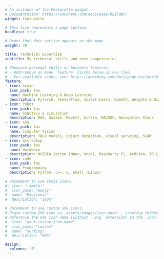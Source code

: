 ```yaml
---
# An instance of the Featurette widget.
# Documentation: https://wowchemy.com/docs/page-builder/
widget: featurette

# This file represents a page section.
headless: true

# Order that this section appears on the page.
weight: 30

title: Technical Expertise
subtitle: My technical skills and core competencies

# Showcase personal skills or business features.
# - Add/remove as many `feature` blocks below as you like.
# - For available icons, see: https://wowchemy.com/docs/page-builder/#icons
feature:
- icon: brain
  icon_pack: fas
  name: Machine Learning & Deep Learning
  description: PyTorch, TensorFlow, Scikit-Learn, OpenCV, Weights & Biases
- icon: robot
  icon_pack: fas
  name: Robotics & Simulation
  description: ROS, Gazebo, MoveIt, AirSim, MAVROS, Navigation Stack
- icon: eye
  icon_pack: fas
  name: Computer Vision
  description: YOLO models, object detection, visual servoing, SLAM
- icon: microchip
  icon_pack: fas
  name: Hardware
  description: NVIDIA Jetson (Nano, Orin), Raspberry Pi, Arduino, 3D LiDAR, Stereo Cameras
- icon: code
  icon_pack: fas
  name: Programming
  description: Python, C++, C, Shell (Linux)

# Uncomment to use emoji icons.
#- icon: ":smile:"
#  icon_pack: "emoji"
#  name: "Emojiness"
#  description: "100%"  

# Uncomment to use custom SVG icons.
# Place custom SVG icon in `assets/images/icon-pack/`, creating folders if necessary.
# Reference the SVG icon name (without `.svg` extension) in the `icon` field.
#- icon: "your-custom-icon-name"
#  icon_pack: "custom"
#  name: "Surfing"
#  description: "90%"

design:
  columns: '5'
---
```

